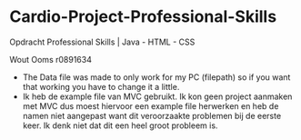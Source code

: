 # Cardio-Project-Professional-Skills
Opdracht Professional Skills | Java - HTML - CSS

Wout Ooms
r0891634


- The Data file was made to only  work for my PC (filepath) so if you want that working you have to change it a little.
- Ik heb de example file van MVC gebruikt. Ik kon geen project aanmaken met MVC dus moest hiervoor een example file herwerken en heb de namen niet aangepast want dit veroorzaakte problemen bij de eerste keer. Ik denk niet dat dit een heel groot probleem is.

